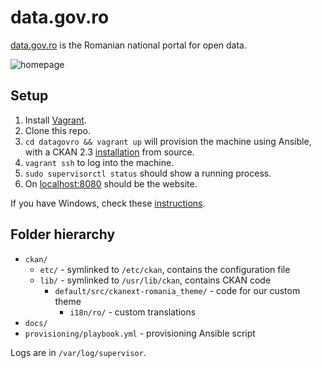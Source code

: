 # data.gov.ro

[data.gov.ro](http://data.gov.ro) is the Romanian national portal for open data.

![homepage](https://cloud.githubusercontent.com/assets/772220/7836915/ba2043b0-048c-11e5-9c06-25368d95cba0.png)

## Setup

1. Install [Vagrant](https://www.vagrantup.com/).
2. Clone this repo.
2. `cd datagovro && vagrant up` will provision the machine using Ansible, with a CKAN 2.3
[installation](http://docs.ckan.org/en/ckan-2.3/maintaining/installing/install-from-source.html)
from source.
3. `vagrant ssh` to log into the machine.
4. `sudo supervisorctl status` should show a running process.
5. On [localhost:8080](http://localhost:8080) should be the website.

If you have Windows, check these [instructions](/docs/windows.md).

## Folder hierarchy

- `ckan/`
  - `etc/` - symlinked to `/etc/ckan`, contains the configuration file
  - `lib/` - symlinked to `/usr/lib/ckan`, contains CKAN code
    - `default/src/ckanext-romania_theme/` - code for our custom theme
      - `i18n/ro/` - custom translations
- `docs/`
- `provisioning/playbook.yml` - provisioning Ansible script

Logs are in `/var/log/supervisor`.
